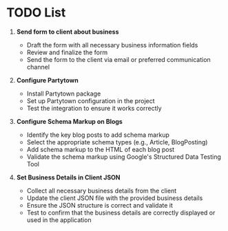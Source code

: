 # TODO List

1. **Send form to client about business**
   - Draft the form with all necessary business information fields
   - Review and finalize the form
   - Send the form to the client via email or preferred communication channel

2. **Configure Partytown**
   - Install Partytown package
   - Set up Partytown configuration in the project
   - Test the integration to ensure it works correctly

3. **Configure Schema Markup on Blogs**
   - Identify the key blog posts to add schema markup
   - Select the appropriate schema types (e.g., Article, BlogPosting)
   - Add schema markup to the HTML of each blog post
   - Validate the schema markup using Google's Structured Data Testing Tool

4. **Set Business Details in Client JSON**
   - Collect all necessary business details from the client
   - Update the client JSON file with the provided business details
   - Ensure the JSON structure is correct and validate it
   - Test to confirm that the business details are correctly displayed or used in the application
